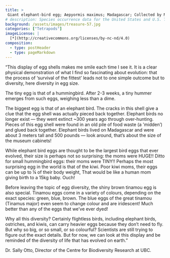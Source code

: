 ```yaml
---
title: >
 Giant elephant-bird egg; Aepyormis maximus; Madagascar; Collected by Michael C Whitlock
# description: Species occurrence data for the United States and U.S. Territories.
background: /assets/images/treasure-57.jpg
categories: ["Tetrapods"]
imageLicense: |
  [*](http://creativecommons.org/licenses/by-nc-nd/4.0)
composition:
  - type: postHeader
  - type: pageMarkdown
---
```


“This display of egg shells makes me smile each time I see it. It is a clear physical demonstration of what I find so fascinating about evolution: that the process of ‘survival of the fittest’ leads not to one simple outcome but to diversity, here diversity in egg size.

The tiny egg is that of a hummingbird. After 2-3 weeks, a tiny hummer emerges from such eggs, weighing less than a dime.

The biggest egg is that of an elephant bird. The cracks in this shell give a clue that the egg shell was actually pieced back together. Elephant birds no longer exist — they went extinct ~300 years ago through over-hunting. Pieces of this egg shell were found in an old pile of food waste (a 'midden’) and glued back together. Elephant birds lived on Madagascar and were about 3 meters tall and 500 pounds — look around, that’s about the size of the museum cabinets!

While elephant bird eggs are thought to be the largest bird eggs that ever evolved, their size is perhaps not so surprising: the moms were HUGE!! Ditto for small hummingbird eggs: their moms were TINY!! Perhaps the most surprising egg in the world is that of the kiwi. Poor kiwi moms, their eggs can be up to ¼ of their body weight, That would be like a human mom giving birth to a 15kg baby. Ouch!

Before leaving the topic of egg diversity, the shiny brown tinamou egg is also special. Tinamou eggs come in a variety of colours, depending on the exact species: green, blue, brown. The blue eggs of the great tinamou (Tinamus major) even seem to change colour and are iridescent! Much better than any of the eggs that we’ve ever dyed!

Why all this diversity? Certainly flightless birds, including elephant birds, ostriches, and kiwis, can carry heavier eggs because they don’t need to fly. But why so big, or so small, or so colourful? Scientists are still trying to figure out the exact details. But for now, we can look at this display and be reminded of the diversity of life that has evolved on earth.”

Dr. Sally Otto, Director of the Centre for Biodiversity Research at UBC.